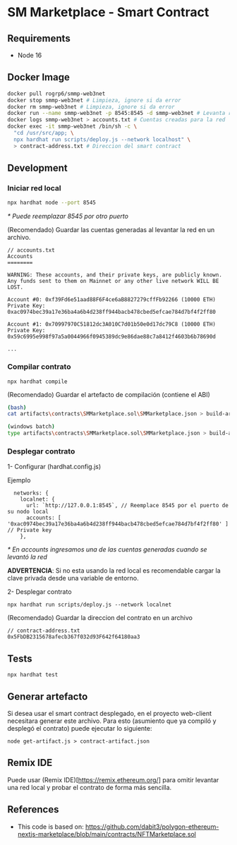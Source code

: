 # SM Marketplace - Smart Contract

## Requirements
- Node 16

## Docker Image
```sh
docker pull rogrp6/smmp-web3net
docker stop smmp-web3net # Limpieza, ignore si da error
docker rm smmp-web3net # Limpieza, ignore si da error
docker run --name smmp-web3net -p 8545:8545 -d smmp-web3net # Levanta red local
docker logs smmp-web3net > accounts.txt # Cuentas creadas para la red
docker exec -it smmp-web3net /bin/sh -c \
  "cd /usr/src/app; \
  npx hardhat run scripts/deploy.js --network localhost" \
  > contract-address.txt # Direccion del smart contract
```

## Development

### Iniciar red local

```bash
npx hardhat node --port 8545
```
_* Puede reemplazar 8545 por otro puerto_

(Recomendado) Guardar las cuentas generadas al levantar la red en un archivo.
```
// accounts.txt
Accounts
========

WARNING: These accounts, and their private keys, are publicly known.
Any funds sent to them on Mainnet or any other live network WILL BE LOST.

Account #0: 0xf39Fd6e51aad88F6F4ce6aB8827279cffFb92266 (10000 ETH)
Private Key: 0xac0974bec39a17e36ba4a6b4d238ff944bacb478cbed5efcae784d7bf4f2ff80

Account #1: 0x70997970C51812dc3A010C7d01b50e0d17dc79C8 (10000 ETH)
Private Key: 0x59c6995e998f97a5a0044966f0945389dc9e86dae88c7a8412f4603b6b78690d

...
```

### Compilar contrato

```
npx hardhat compile
```

(Recomendado) Guardar el artefacto de compilación (contiene el ABI) 

```bash
(bash)
cat artifacts\contracts\SMMarketplace.sol\SMMarketplace.json > build-artifact.json
```

```bash
(windows batch)
type artifacts\contracts\SMMarketplace.sol\SMMarketplace.json > build-artifact.json
```

### Desplegar contrato

1- Configurar (hardhat.config.js)

Ejemplo
```
  networks: {
    localnet: {
      url: `http://127.0.0.1:8545`, // Reemplace 8545 por el puerto de su nodo local
      accounts: [ '0xac0974bec39a17e36ba4a6b4d238ff944bacb478cbed5efcae784d7bf4f2ff80' ] // Private key
    },
```
_* En accounts ingresamos una de las cuentas generadas cuando se levantó la red_

**ADVERTENCIA**: Si no esta usando la red local es recomendable cargar
la clave privada desde una variable de entorno.

2- Desplegar contrato
```
npx hardhat run scripts/deploy.js --network localnet
```

(Recomendado) Guardar la direccion del contrato en un archivo
```
// contract-address.txt
0x5FbDB2315678afecb367f032d93F642f64180aa3
```

## Tests
```
npx hardhat test
```

## Generar artefacto

Si desea usar el smart contract desplegado, en el proyecto web-client necesitara generar este archivo. Para esto (asumiento que ya compiló y desplegó el contrato) puede ejecutar lo siguiente:

```
node get-artifact.js > contract-artifact.json
```

## Remix IDE
Puede usar (Remix IDE)[https://remix.ethereum.org/] para omitir levantar una red local y probar el contrato de forma más sencilla.  



## References
- This code is based on: https://github.com/dabit3/polygon-ethereum-nextjs-marketplace/blob/main/contracts/NFTMarketplace.sol